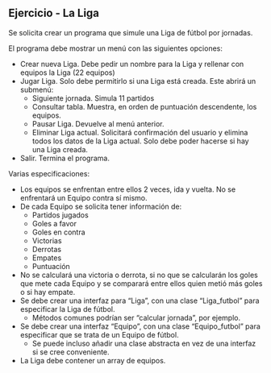 ## Ejercicio - La Liga
Se solicita crear un programa que simule una Liga de fútbol por jornadas.

El programa debe mostrar un menú con las siguientes opciones:
- Crear nueva Liga. Debe pedir un nombre para la Liga y rellenar con
  equipos la Liga (22 equipos)
- Jugar Liga. Solo debe permitirlo si una Liga está creada. Este abrirá un
  submenú:
  - Siguiente jornada. Simula 11 partidos
  - Consultar tabla. Muestra, en orden de puntuación descendente,
    los equipos.
  - Pausar Liga. Devuelve al menú anterior.
  - Eliminar Liga actual. Solicitará confirmación del usuario y elimina todos
    los datos de la Liga actual. Solo debe poder hacerse si hay una Liga
    creada.
- Salir. Termina el programa.

Varias especificaciones:
- Los equipos se enfrentan entre ellos 2 veces, ida y vuelta. No se
  enfrentará un Equipo contra sí mismo.
- De cada Equipo se solicita tener información de:
  - Partidos jugados
  - Goles a favor
  - Goles en contra
  - Victorias
  - Derrotas
  - Empates
  - Puntuación
- No se calculará una victoria o derrota, si no que se calcularán los goles
  que mete cada Equipo y se comparará entre ellos quien metió más
  goles o si hay empate.
- Se debe crear una interfaz para “Liga”, con una clase “Liga_futbol”
  para especificar la Liga de fútbol.
  - Métodos comunes podrían ser “calcular jornada”, por ejemplo.
- Se debe crear una interfaz “Equipo”, con una clase “Equipo_futbol”
  para especificar que se trata de un Equipo de fútbol.
  - Se puede incluso añadir una clase abstracta en vez de una
    interfaz si se cree conveniente.
- La Liga debe contener un array de equipos.